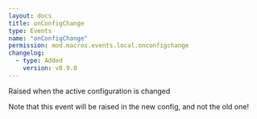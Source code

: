 ```yaml
---
layout: docs
title: onConfigChange
type: Events
name: "onConfigChange"
permission: mod.macros.events.local.onconfigchange
changelog:
  - type: Added
    version: v0.9.8
---
```

Raised when the active configuration is changed

Note that this event will be raised in the new config, and not the old one!
